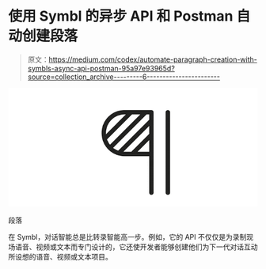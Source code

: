 # 使用 Symbl 的异步 API 和 Postman 自动创建段落

> 原文：<https://medium.com/codex/automate-paragraph-creation-with-symbls-async-api-postman-95a97e93965d?source=collection_archive---------6----------------------->

![](img/dd579204dc876ecdec72986dbe64c50f.png)

段落

在 Symbl，对话智能总是比转录智能高一步。例如，它的 API 不仅仅是为录制现场语音、视频或文本而专门设计的，它还使开发者能够创建他们为下一代对话互动所设想的语音、视频或文本项目。